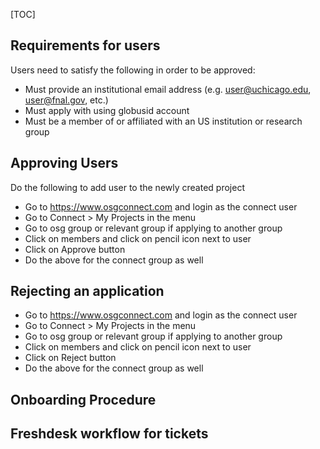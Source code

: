 [TOC]

[title]: - "Approving user applications"


## Requirements for users

Users need to satisfy the following in order to be approved:

* Must provide an institutional email address (e.g. user@uchicago.edu, user@fnal.gov, etc.)
* Must apply with using globusid account
* Must be a member of or affiliated with an US institution or research group


## Approving Users

Do the following to add user to the newly created project

* Go to https://www.osgconnect.com and login as the connect user
* Go to Connect > My Projects in the menu
* Go to osg group or relevant group if applying to another group
* Click on members and click on pencil icon next to user
* Click on Approve button
* Do the above for the connect group as well

## Rejecting an application

* Go to https://www.osgconnect.com and login as the connect user
* Go to Connect > My Projects in the menu
* Go to osg group or relevant group if applying to another group
* Click on members and click on pencil icon next to user
* Click on Reject button
* Do the above for the connect group as well


## Onboarding Procedure

## Freshdesk workflow for tickets
